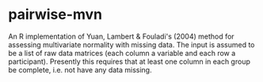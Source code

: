 # pairwise-mvn
An R implementation of Yuan, Lambert & Fouladi's (2004) method for assessing multivariate normality with missing data. The input is assumed to be a list of raw data matrices (each column a variable and each row a participant). Presently this requires that at least one column in each group be complete, i.e. not have any data missing.
